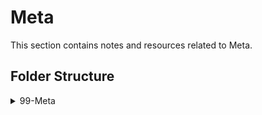 # Meta

This section contains notes and resources related to Meta.

## Folder Structure

<details>
<summary>99-Meta</summary>

- [99-01-Templates](./99-01-Templates)
- [99-02-Scripts](./99-02-Scripts)
- [FolderStructure.md](./FolderStructure.md)
- [README.md](./README.md)

<details>
<summary>99-01-Templates</summary>

- [Blog Post Note.md](./99-01-Templates/Blog%20Post%20Note.md)
- [Earth Science Note.md](./99-01-Templates/Earth%20Science%20Note.md)
- [Journal Note.md](./99-01-Templates/Journal%20Note.md)
- [Machine Learning Note.md](./99-01-Templates/Machine%20Learning%20Note.md)
- [Python Note.md](./99-01-Templates/Python%20Note.md)

</details>
<details>
<summary>99-02-Scripts</summary>

- [autoNumberedNoteCreation.js](./99-02-Scripts/autoNumberedNoteCreation.js)

</details>
</details>
